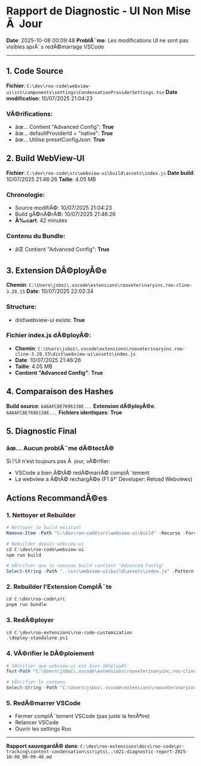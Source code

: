 ﻿# Rapport de Diagnostic - UI Non Mise Ã  Jour
**Date**: 2025-10-08 00:09:48
**ProblÃ¨me**: Les modifications UI ne sont pas visibles aprÃ¨s redÃ©marrage VSCode

---
## 1. Code Source
**Fichier**: `C:\dev\roo-code\webview-ui\src\components\settings\CondensationProviderSettings.tsx`
**Date modification**: 10/07/2025 21:04:23

### VÃ©rifications:
- âœ… Contient "Advanced Config": **True**
- âœ… defaultProviderId = "native": **True**
- âœ… Utilise presetConfigJson: **True**
## 2. Build WebView-UI
**Fichier**: `C:\dev\roo-code\src\webview-ui\build\assets\index.js`
**Date build**: 10/07/2025 21:46:26
**Taille**: 4.05 MB

### Chronologie:
- Source modifiÃ©: 10/07/2025 21:04:23
- Build gÃ©nÃ©rÃ©: 10/07/2025 21:46:26
- **Ã‰cart**: 42 minutes

### Contenu du Bundle:
- âŒ Contient "Advanced Config": **True**
## 3. Extension DÃ©ployÃ©e
**Chemin**: `C:\Users\jsboi\.vscode\extensions\rooveterinaryinc.roo-cline-3.28.15`
**Date**: 10/07/2025 22:02:34

### Structure:
- dist\webview-ui existe: **True**
### Fichier index.js dÃ©ployÃ©:
- **Chemin**: `C:\Users\jsboi\.vscode\extensions\rooveterinaryinc.roo-cline-3.28.15\dist\webview-ui\assets\index.js`
- **Date**: 10/07/2025 21:46:26
- **Taille**: 4.05 MB
- **Contient "Advanced Config"**: **True**
## 4. Comparaison des Hashes
**Build source**: `6A6AFC8E7696138E...`
**Extension dÃ©ployÃ©e**: `6A6AFC8E7696138E...`
**Fichiers identiques**: **True**
## 5. Diagnostic Final
### âœ… Aucun problÃ¨me dÃ©tectÃ©

Si l'UI n'est toujours pas Ã  jour, vÃ©rifier:
- VSCode a bien Ã©tÃ© redÃ©marrÃ© complÃ¨tement
- La webview a Ã©tÃ© rechargÃ©e (F1 â†’ Developer: Reload Webviews)
## Actions RecommandÃ©es

### 1. Nettoyer et Rebuilder
```powershell
# Nettoyer le build existant
Remove-Item -Path "C:\dev\roo-code\src\webview-ui\build" -Recurse -Force -ErrorAction SilentlyContinue

# Rebuilder depuis webview-ui
cd C:\dev\roo-code\webview-ui
npm run build

# VÃ©rifier que le nouveau build contient "Advanced Config"
Select-String -Path "..\src\webview-ui\build\assets\index.js" -Pattern "Advanced Config"
```

### 2. Rebuilder l'Extension ComplÃ¨te
```powershell
cd C:\dev\roo-code\src
pnpm run bundle
```

### 3. RedÃ©ployer
```powershell
cd C:\dev\roo-extensions\roo-code-customization
.\deploy-standalone.ps1
```

### 4. VÃ©rifier le DÃ©ploiement
```powershell
# VÃ©rifier que webview-ui est bien dÃ©ployÃ©
Test-Path "C:\Users\jsboi\.vscode\extensions\rooveterinaryinc.roo-cline-*\dist\webview-ui"

# VÃ©rifier le contenu
Select-String -Path "C:\Users\jsboi\.vscode\extensions\rooveterinaryinc.roo-cline-*\dist\webview-ui\assets\index.js" -Pattern "Advanced Config"
```

### 5. RedÃ©marrer VSCode
- Fermer complÃ¨tement VSCode (pas juste la fenÃªtre)
- Relancer VSCode
- Ouvrir les settings Roo

---

**Rapport sauvegardÃ© dans**: `C:\dev\roo-extensions\docs\roo-code\pr-tracking\context-condensation\scripts\..\021-diagnostic-report-2025-10-08_00-09-48.md`
